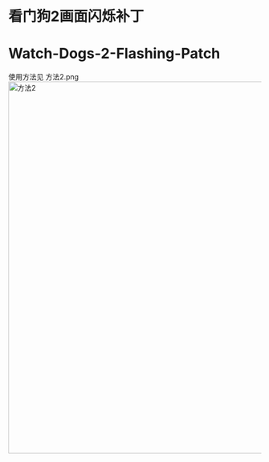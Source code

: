 # 看门狗2画面闪烁补丁
# Watch-Dogs-2-Flashing-Patch
使用方法见 方法2.png<img width="1693" height="742" alt="方法2" src="https://github.com/user-attachments/assets/088d4499-ff01-4bfd-ba7d-be916658bd63" />
